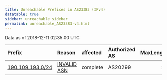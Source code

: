 ```yaml
---
title: Unreachable Prefixes in AS23383 (IPv4)
datatable: true
sidebar: unreachable_sidebar
permalink: unreachable_AS23383-v4.html
---
```


Data as of 2018-12-11 02:35:00 UTC


<div class="datatable-begin"></div>

| Prefix                                                     | Reason                                                                                                  | affected   | Authorized AS   |   MaxLength | Anchor                                         |   unreachable /24s |
|:-----------------------------------------------------------|:--------------------------------------------------------------------------------------------------------|:-----------|:----------------|------------:|:-----------------------------------------------|-------------------:|
| [190.109.193.0/24](https://stat.ripe.net/190.109.193.0/24) | [INVALID ASN](https://rpki-validator.ripe.net/announcement-preview?asn=AS23383&prefix=190.109.193.0/24) | complete   | AS20299         |          24 | [LACNIC](unreachable_LACNIC_RPKI_Root-v4.html) |                  1 |

<div class="datatable-end"></div>